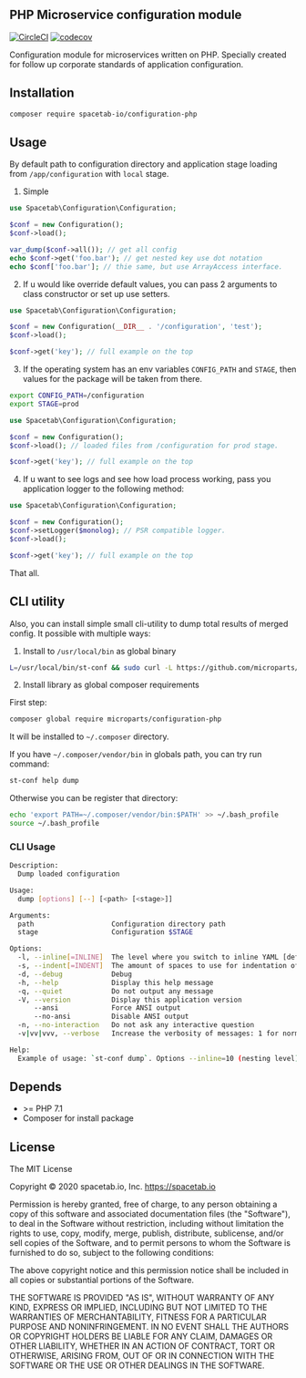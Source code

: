 PHP Microservice configuration module
-------------------------------------

[![CircleCI](https://circleci.com/gh/spacetab-io/configuration-php/tree/master.svg?style=svg)](https://circleci.com/gh/spacetab-io/configuration-php/tree/master)
[![codecov](https://codecov.io/gh/spacetab-io/configuration-php/branch/master/graph/badge.svg)](https://codecov.io/gh/spacetab-io/configuration-php)

Configuration module for microservices written on PHP. Specially created
for follow up corporate standards of application configuration.

## Installation

```bash
composer require spacetab-io/configuration-php
```

## Usage

By default path to configuration directory and application stage
loading from `/app/configuration` with `local` stage.

1) Simple
```php
use Spacetab\Configuration\Configuration;

$conf = new Configuration();
$conf->load();

var_dump($conf->all()); // get all config
echo $conf->get('foo.bar'); // get nested key use dot notation
echo $conf['foo.bar']; // thie same, but use ArrayAccess interface.
```

2) If u would like override default values, you can pass 2 arguments to
class constructor or set up use setters.

```php
use Spacetab\Configuration\Configuration;

$conf = new Configuration(__DIR__ . '/configuration', 'test');
$conf->load();

$conf->get('key'); // full example on the top
```

3) If the operating system has an env variables `CONFIG_PATH` and `STAGE`,
then values for the package will be taken from there.

```bash
export CONFIG_PATH=/configuration
export STAGE=prod
```

```php
use Spacetab\Configuration\Configuration;

$conf = new Configuration();
$conf->load(); // loaded files from /configuration for prod stage.

$conf->get('key'); // full example on the top
```

4) If u want to see logs and see how load process working,
pass you application logger to the following method:

```php
use Spacetab\Configuration\Configuration;

$conf = new Configuration();
$conf->setLogger($monolog); // PSR compatible logger.
$conf->load();

$conf->get('key'); // full example on the top
```

That all.

## CLI utility

Also, you can install simple small cli-utility to dump total results of merged config.
It possible with multiple ways:

1) Install to `/usr/local/bin` as global binary

```bash
L=/usr/local/bin/st-conf && sudo curl -L https://github.com/microparts/configuration-php/releases/download/2.2.0/st-conf.phar -o $L && sudo chmod +x $L
```

2) Install library as global composer requirements

First step:
```bash
composer global require microparts/configuration-php
```

It will be installed to `~/.composer` directory.

If you have `~/.composer/vendor/bin` in globals path, you can try run command:
```bash
st-conf help dump
```

Otherwise you can be register that directory:
```bash
echo 'export PATH=~/.composer/vendor/bin:$PATH' >> ~/.bash_profile
source ~/.bash_profile
```

### CLI Usage

```bash
Description:
  Dump loaded configuration

Usage:
  dump [options] [--] [<path> [<stage>]]

Arguments:
  path                   Configuration directory path
  stage                  Configuration $STAGE

Options:
  -l, --inline[=INLINE]  The level where you switch to inline YAML [default: 10]
  -s, --indent[=INDENT]  The amount of spaces to use for indentation of nested nodes [default: 2]
  -d, --debug            Debug
  -h, --help             Display this help message
  -q, --quiet            Do not output any message
  -V, --version          Display this application version
      --ansi             Force ANSI output
      --no-ansi          Disable ANSI output
  -n, --no-interaction   Do not ask any interactive question
  -v|vv|vvv, --verbose   Increase the verbosity of messages: 1 for normal output, 2 for more verbose output and 3 for debug

Help:
  Example of usage: `st-conf dump`. Options --inline=10 (nesting level) and --indent=2. If [path] and [stage] arguments not passed will be used global env variables CONFIG_PATH and STAGE.
```

## Depends

* \>= PHP 7.1
* Composer for install package

## License

The MIT License

Copyright © 2020 spacetab.io, Inc. https://spacetab.io

Permission is hereby granted, free of charge, to any person obtaining a copy
of this software and associated documentation files (the "Software"), to deal
in the Software without restriction, including without limitation the rights
to use, copy, modify, merge, publish, distribute, sublicense, and/or sell
copies of the Software, and to permit persons to whom the Software is
furnished to do so, subject to the following conditions:

The above copyright notice and this permission notice shall be included in
all copies or substantial portions of the Software.

THE SOFTWARE IS PROVIDED "AS IS", WITHOUT WARRANTY OF ANY KIND, EXPRESS OR
IMPLIED, INCLUDING BUT NOT LIMITED TO THE WARRANTIES OF MERCHANTABILITY,
FITNESS FOR A PARTICULAR PURPOSE AND NONINFRINGEMENT. IN NO EVENT SHALL THE
AUTHORS OR COPYRIGHT HOLDERS BE LIABLE FOR ANY CLAIM, DAMAGES OR OTHER
LIABILITY, WHETHER IN AN ACTION OF CONTRACT, TORT OR OTHERWISE, ARISING FROM,
OUT OF OR IN CONNECTION WITH THE SOFTWARE OR THE USE OR OTHER DEALINGS IN
THE SOFTWARE.
